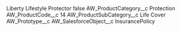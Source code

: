 <?xml version="1.0" encoding="UTF-8"?>
<CustomMetadata xmlns="http://soap.sforce.com/2006/04/metadata" xmlns:xsi="http://www.w3.org/2001/XMLSchema-instance" xmlns:xsd="http://www.w3.org/2001/XMLSchema">
    <label>Liberty Lifestyle Protector</label>
    <protected>false</protected>
    <values>
        <field>AW_ProductCategory__c</field>
        <value xsi:type="xsd:string">Protection</value>
    </values>
    <values>
        <field>AW_ProductCode__c</field>
        <value xsi:type="xsd:string">14</value>
    </values>
    <values>
        <field>AW_ProductSubCategory__c</field>
        <value xsi:type="xsd:string">Life Cover</value>
    </values>
    <values>
        <field>AW_Prototype__c</field>
        <value xsi:nil="true"/>
    </values>
    <values>
        <field>AW_SalesforceObject__c</field>
        <value xsi:type="xsd:string">InsurancePolicy</value>
    </values>
</CustomMetadata>

